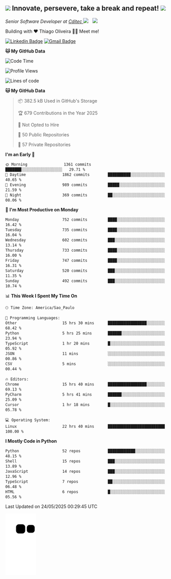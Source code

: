 <h2><img src="https://emojis.slackmojis.com/emojis/images/1531849430/4246/blob-sunglasses.gif?1531849430" width="30"/> Innovate, persevere, take a break and repeat! <img src="https://media.giphy.com/media/12oufCB0MyZ1Go/giphy.gif" width="50"></h2>
<img align='right' src="https://media.giphy.com/media/M9gbBd9nbDrOTu1Mqx/giphy.gif" width="230">
<p><em>Senior Software Developer at <a href="https://www.cditec.com.br/">Cditec
</a><img src="https://media.giphy.com/media/WUlplcMpOCEmTGBtBW/giphy.gif" width="30"> 
</em></p>



Building with ❤️ Thiago Oliveira 👋🏽 Meet me!

[![Linkedin Badge](https://img.shields.io/badge/-Thiago-blue?style=flat-square&logo=Linkedin&logoColor=white&link=https://www.linkedin.com/in/tgmarinho/)](https://www.linkedin.com/in/thiagoceconelo/) 
[![Gmail Badge](https://img.shields.io/badge/-thiceconelo@gmail.com-c14438?style=flat-square&logo=Gmail&logoColor=white&link=mailto:thiceconelo@gmail.com)](mailto:thiceconelo@gmail.com)

</em></p>

<!-- <span style="height ">
![Anurag's GitHub stats](https://github-readme-stats.vercel.app/api?username=arthurspk&show_icons=true&theme=tokyonight)
</span> -->

**🐱 My GitHub Data** 
<!--START_SECTION:waka-->
![Code Time](http://img.shields.io/badge/Code%20Time-3%2C148%20hrs%2046%20mins-blue)

![Profile Views](http://img.shields.io/badge/Profile%20Views-5-blue)

![Lines of code](https://img.shields.io/badge/From%20Hello%20World%20I%27ve%20Written-8.6%20million%20lines%20of%20code-blue)

**🐱 My GitHub Data** 

> 📦 382.5 kB Used in GitHub's Storage 
 > 
> 🏆 679 Contributions in the Year 2025
 > 
> 🚫 Not Opted to Hire
 > 
> 📜 50 Public Repositories 
 > 
> 🔑 57 Private Repositories 
 > 
**I'm an Early 🐤** 

```text
🌞 Morning                1361 commits        ███████░░░░░░░░░░░░░░░░░░   29.71 % 
🌆 Daytime                1862 commits        ██████████░░░░░░░░░░░░░░░   40.65 % 
🌃 Evening                989 commits         █████░░░░░░░░░░░░░░░░░░░░   21.59 % 
🌙 Night                  369 commits         ██░░░░░░░░░░░░░░░░░░░░░░░   08.06 % 
```
📅 **I'm Most Productive on Monday** 

```text
Monday                   752 commits         ████░░░░░░░░░░░░░░░░░░░░░   16.42 % 
Tuesday                  735 commits         ████░░░░░░░░░░░░░░░░░░░░░   16.04 % 
Wednesday                602 commits         ███░░░░░░░░░░░░░░░░░░░░░░   13.14 % 
Thursday                 733 commits         ████░░░░░░░░░░░░░░░░░░░░░   16.00 % 
Friday                   747 commits         ████░░░░░░░░░░░░░░░░░░░░░   16.31 % 
Saturday                 520 commits         ███░░░░░░░░░░░░░░░░░░░░░░   11.35 % 
Sunday                   492 commits         ███░░░░░░░░░░░░░░░░░░░░░░   10.74 % 
```


📊 **This Week I Spent My Time On** 

```text
🕑︎ Time Zone: America/Sao_Paulo

💬 Programming Languages: 
Other                    15 hrs 30 mins      █████████████████░░░░░░░░   68.42 % 
Python                   5 hrs 25 mins       ██████░░░░░░░░░░░░░░░░░░░   23.94 % 
TypeScript               1 hr 20 mins        █░░░░░░░░░░░░░░░░░░░░░░░░   05.92 % 
JSON                     11 mins             ░░░░░░░░░░░░░░░░░░░░░░░░░   00.86 % 
CSV                      5 mins              ░░░░░░░░░░░░░░░░░░░░░░░░░   00.44 % 

🔥 Editors: 
Chrome                   15 hrs 40 mins      █████████████████░░░░░░░░   69.13 % 
PyCharm                  5 hrs 41 mins       ██████░░░░░░░░░░░░░░░░░░░   25.09 % 
Cursor                   1 hr 18 mins        █░░░░░░░░░░░░░░░░░░░░░░░░   05.78 % 

💻 Operating System: 
Linux                    22 hrs 40 mins      █████████████████████████   100.00 % 
```

**I Mostly Code in Python** 

```text
Python                   52 repos            ████████████░░░░░░░░░░░░░   48.15 % 
Shell                    15 repos            ███░░░░░░░░░░░░░░░░░░░░░░   13.89 % 
JavaScript               14 repos            ███░░░░░░░░░░░░░░░░░░░░░░   12.96 % 
TypeScript               7 repos             ██░░░░░░░░░░░░░░░░░░░░░░░   06.48 % 
HTML                     6 repos             █░░░░░░░░░░░░░░░░░░░░░░░░   05.56 % 
```




 Last Updated on 24/05/2025 00:29:45 UTC
<!--END_SECTION:waka-->

![Snake animation](https://github.com/rafaballerini/rafaballerini/blob/output/github-contribution-grid-snake.svg)


<!---
ceconelo/ceconelo is a ✨ special ✨ repository because its `README.md` (this file) appears on your GitHub profile.
You can click the Preview link to take a look at your changes.
--->
